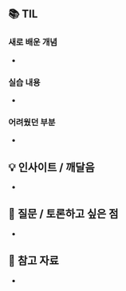 ## 📚 TIL

### 새로 배운 개념
<!-- 오늘 새롭게 학습한 개념들을 정리해주세요 -->

-

### 실습 내용
<!-- 코딩이나 실습으로 진행한 내용이 있다면 간단히 설명해주세요 -->

-

### 어려웠던 부분
<!-- 학습하면서 어려웠거나 이해가 안 된 부분을 적어주세요 -->

-

## 💡 인사이트 / 깨달음
<!-- 학습하면서 얻은 통찰이나 깨달음이 있다면 공유해주세요 -->

-

## 🤔 질문 / 토론하고 싶은 점
<!-- 팀원들과 함께 토론하고 싶은 내용이 있다면 적어주세요 -->

-

## 🔗 참고 자료
<!-- 학습에 참고한 자료들을 링크로 공유해주세요 -->

-
